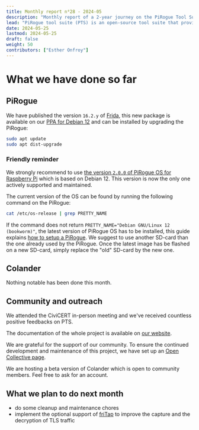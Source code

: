 ```yaml
---
title: Monthly report n⁰28 - 2024-05
description: "Monthly report of a 2-year journey on the PiRogue Tool Suite project"
lead: "PiRogue tool suite (PTS) is an open-source tool suite that provides a comprehensive mobile forensic and digital investigation platform."
date: 2024-05-25
lastmod: 2024-05-25
draft: false
weight: 50
contributors: ["Esther Onfroy"]
---
```


# What we have done so far

## PiRogue
We have published the version `16.2.y` of [Frida](https://frida.re/), this new package is available on our [PPA for Debian 12](https://github.com/PiRogueToolSuite/debian-12) and can be installed by upgrading the PiRogue:

```bash
sudo apt update
sudo apt dist-upgrade
```

### Friendly reminder
We strongly recommend to use [the version `2.0.0` of PiRogue OS for Raspberry Pi](https://github.com/PiRogueToolSuite/pirogue-os/releases/tag/arm64_v2.0.0) which is based on Debian 12. This version is now the only one actively supported and maintained.

The current version of the OS can be found by running the following command on the PiRogue:

```bash
cat /etc/os-release | grep PRETTY_NAME
```

If the command does not return `PRETTY_NAME="Debian GNU/Linux 12 (bookworm)"`, the latest version of PiRogue OS has to be installed, this guide explains [how to setup a PiRogue](https://pts-project.org/guides/g1/). We suggest to use another SD-card than the one already used by the PiRogue. Once the latest image has be flashed on a new SD-card, simply replace the "old" SD-card by the new one.

## Colander
Nothing notable has been done this month.

## Community and outreach
We attended the CiviCERT in-person meeting and we've received countless positive feedbacks on PTS.

The documentation of the whole project is available on [our website](https://pts-project.org). 

We are grateful for the support of our community. To ensure the continued development and maintenance of this project, we have set up an [Open Collective page](https://opencollective.com/pts).

We are hosting a beta version of Colander which is open to community members. Feel free to ask for an account.

## What we plan to do next month
* do some cleanup and maintenance chores
* implement the optional support of [friTap](https://github.com/fkie-cad/friTap/) to improve the capture and the decryption of TLS traffic
